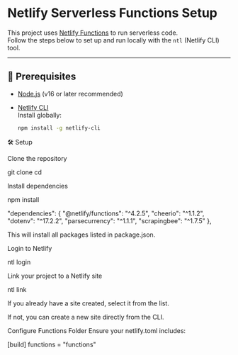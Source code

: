 # Netlify Serverless Functions Setup

This project uses [Netlify Functions](https://docs.netlify.com/functions/overview/) to run serverless code.  
Follow the steps below to set up and run locally with the `ntl` (Netlify CLI) tool.

---

## 🚀 Prerequisites

- [Node.js](https://nodejs.org/) (v16 or later recommended)
- [Netlify CLI](https://docs.netlify.com/cli/get-started/)  
  Install globally:

  ```bash
  npm install -g netlify-cli
  ```

🛠 Setup

Clone the repository

git clone <your-repo-url>
cd <project-folder>

Install dependencies

npm install

"dependencies": {
"@netlify/functions": "^4.2.5",
"cheerio": "^1.1.2",
"dotenv": "^17.2.2",
"parsecurrency": "^1.1.1",
"scrapingbee": "^1.7.5"
},

This will install all packages listed in package.json.

Login to Netlify

ntl login

Link your project to a Netlify site

ntl link

If you already have a site created, select it from the list.

If not, you can create a new site directly from the CLI.

Configure Functions Folder
Ensure your netlify.toml includes:

[build]
functions = "functions"
